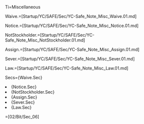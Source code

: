 Ti=Miscellaneous

Waive.=[Startup/YC/SAFE/Sec/YC-Safe_Note_Misc_Waive.01.md]

Notice.=[Startup/YC/SAFE/Sec/YC-Safe_Note_Misc_Notice.01.md]

NotStockholder.=[Startup/YC/SAFE/Sec/YC-Safe_Note_Misc_NotStockholder.01.md]

Assign.=[Startup/YC/SAFE/Sec/YC-Safe_Note_Misc_Assign.01.md]

Sever.=[Startup/YC/SAFE/Sec/YC-Safe_Note_Misc_Sever.01.md]

Law.=[Startup/YC/SAFE/Sec/YC-Safe_Note_Misc_Law.01.md]

Secs={Waive.Sec}<li>{Notice.Sec}<li>{NotStockholder.Sec}<li>{Assign.Sec}<li>{Sever.Sec}<li>{Law.Sec}

=[02/Bit/Sec_06]